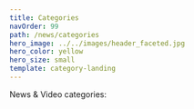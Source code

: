 ```yaml
---
title: Categories
navOrder: 99
path: /news/categories
hero_image: ../../images/header_faceted.jpg
hero_color: yellow
hero_size: small
template: category-landing
---
```

News & Video categories:
